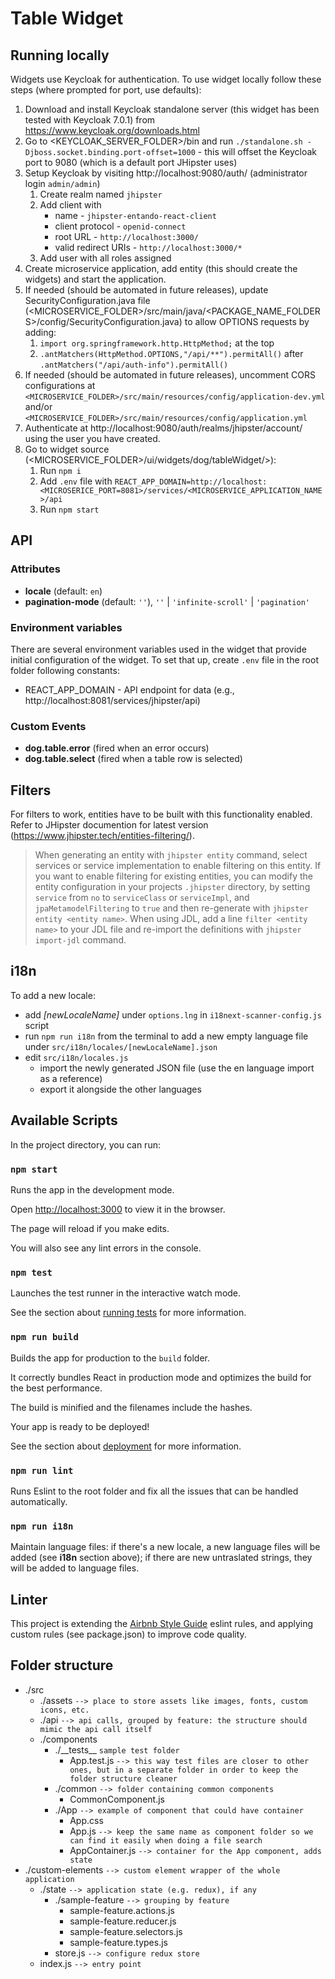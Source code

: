# Table Widget

## Running locally

Widgets use Keycloak for authentication. To use widget locally follow these steps (where prompted for port, use defaults):

1. Download and install Keycloak standalone server (this widget has been tested with Keycloak 7.0.1) from https://www.keycloak.org/downloads.html
1. Go to <KEYCLOAK_SERVER_FOLDER>/bin and run `./standalone.sh -Djboss.socket.binding.port-offset=1000` - this will offset the Keycloak port to 9080 (which is a default port JHipster uses)
1. Setup Keycloak by visiting http://localhost:9080/auth/ (administrator login `admin/admin`)
   1. Create realm named `jhipster`
   1. Add client with
      - name - `jhipster-entando-react-client`
      - client protocol - `openid-connect`
      - root URL - `http://localhost:3000/`
      - valid redirect URIs - `http://localhost:3000/*`
   1. Add user with all roles assigned
1. Create microservice application, add entity (this should create the widgets) and start the application.
1. If needed (should be automated in future releases), update SecurityConfiguration.java file (<MICROSERVICE_FOLDER>/src/main/java/<PACKAGE_NAME_FOLDERS>/config/SecurityConfiguration.java) to allow OPTIONS requests by adding:
   1. `import org.springframework.http.HttpMethod;` at the top
   1. `.antMatchers(HttpMethod.OPTIONS,"/api/**").permitAll()` after `.antMatchers("/api/auth-info").permitAll()`
1. If needed (should be automated in future releases), uncomment CORS configurations at `<MICROSERVICE_FOLDER>/src/main/resources/config/application-dev.yml` and/or `<MICROSERVICE_FOLDER>/src/main/resources/config/application.yml`
1. Authenticate at http://localhost:9080/auth/realms/jhipster/account/ using the user you have created.
1. Go to widget source (<MICROSERVICE_FOLDER>/ui/widgets/dog/tableWidget/>):
   1. Run `npm i`
   1. Add `.env` file with `REACT_APP_DOMAIN=http://localhost:<MICROSERICE_PORT=8081>/services/<MICROSERVICE_APPLICATION_NAME>/api`
   1. Run `npm start`

## API

### Attributes

- **locale** (default: `en`)
- **pagination-mode** (default: `''`), `''` | `'infinite-scroll'` | `'pagination'`

### Environment variables

There are several environment variables used in the widget that provide initial configuration of the widget. To set that up, create `.env` file in the root folder following constants:

- REACT_APP_DOMAIN - API endpoint for data (e.g., http://localhost:8081/services/jhipster/api)

### Custom Events

- **dog.table.error** (fired when an error occurs)
- **dog.table.select** (fired when a table row is selected)

## Filters

For filters to work, entities have to be built with this functionality enabled. Refer to JHipster documention for latest version (https://www.jhipster.tech/entities-filtering/).

> When generating an entity with `jhipster entity` command, select services or service implementation to enable filtering on this entity.
> If you want to enable filtering for existing entities, you can modify the entity configuration in your projects `.jhipster` directory, by setting `service` from `no` to `serviceClass` or `serviceImpl`, and `jpaMetamodelFiltering` to `true` and then re-generate with `jhipster entity <entity name>`.
> When using JDL, add a line `filter <entity name>` to your JDL file and re-import the definitions with `jhipster import-jdl` command.

## i18n

To add a new locale:

- add _[newLocaleName]_ under `options.lng` in `i18next-scanner-config.js` script
- run `npm run i18n` from the terminal to add a new empty language file under `src/i18n/locales/[newLocaleName].json`
- edit `src/i18n/locales.js`
  - import the newly generated JSON file (use the en language import as a reference)
  - export it alongside the other languages

## Available Scripts

In the project directory, you can run:

### `npm start`

Runs the app in the development mode.<br>

Open [http://localhost:3000](http://localhost:3000) to view it in the browser.

The page will reload if you make edits.<br>

You will also see any lint errors in the console.

### `npm test`

Launches the test runner in the interactive watch mode.<br>

See the section about [running tests](https://facebook.github.io/create-react-app/docs/running-tests) for more information.

### `npm run build`

Builds the app for production to the `build` folder.<br>

It correctly bundles React in production mode and optimizes the build for the best performance.

The build is minified and the filenames include the hashes.<br>

Your app is ready to be deployed!

See the section about [deployment](https://facebook.github.io/create-react-app/docs/deployment) for more information.

### `npm run lint`

Runs Eslint to the root folder and fix all the issues that can be handled automatically.

### `npm run i18n`

Maintain language files: if there's a new locale, a new language files will be added (see **i18n** section above); if there are new untraslated strings, they will be added to language files.

## Linter

This project is extending the [Airbnb Style Guide](https://github.com/airbnb/javascript) eslint rules, and applying custom rules (see package.json) to improve code quality.

## Folder structure

- ./src
  - ./assets `--> place to store assets like images, fonts, custom icons, etc.`
  - ./api `--> api calls, grouped by feature: the structure should mimic the api call itself`
  - ./components
    - ./\_\_tests\_\_ `sample test folder`
      - App.test.js `--> this way test files are closer to other ones, but in a separate folder in order to keep the folder structure cleaner`
    - ./common `--> folder containing common components`
      - CommonComponent.js
    - ./App `--> example of component that could have container`
      - App.css
      - App.js `--> keep the same name as component folder so we can find it easily when doing a file search`
      - AppContainer.js `--> container for the App component, adds state`
- ./custom-elements `--> custom element wrapper of the whole application`
  - ./state `--> application state (e.g. redux), if any`
    - ./sample-feature `--> grouping by feature`
      - sample-feature.actions.js
      - sample-feature.reducer.js
      - sample-feature.selectors.js
      - sample-feature.types.js
    - store.js `--> configure redux store`
  - index.js `--> entry point`
